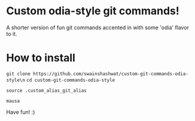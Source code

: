 # Custom odia-style git commands!

A shorter version of fun git commands accented in with some 'odia' flavor to it.

# How to install

```git clone https://github.com/swainshashwat/custom-git-commands-odia-style\n```
```cd custom-git-commands-odia-style```

```source .custom_alias_git_alias```

```mausa```

Have fun! :)
